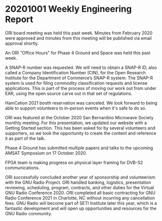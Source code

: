 # 20201001 Weekly Engineering Report

ORI board meeting was held this past week. Minutes from February 2020 were approved and minutes from this meeting will be published via email approval shortly. 

An ORI "Office Hours" for Phase 4 Ground and Space was held this past week. 

A SNAP-R number was requested. We will need to obtain a SNAP-R ID, also called a Company Identification Number (CIN), for the Open Research Institute for the Department of Commerce’s SNAP-R system. The SNAP-R system is used for filing commodity classification requests and license applications. This is part of the process of moving our work out from under EAR, using the open source carve out in that set of regulations. 

HamCation 2021 booth reservation was canceled. We look forward to being able to support volunteers to in-person events when it's safe to do so.

ORI was featured at the October 2020 San Bernardino Microwave Society monthly meeting. For this presentation, we updated our website with a Getting Started section. This has been asked for by several volunteers and supporters, so we took the opportunity to create the content and reference it as part of the talk. 

Phase 4 Ground has submitted multiple papers and talks to the upcoming AMSAT Symposium on 17 October 2020. 

FPGA team is making progress on physical layer framing for DVB-S2 communications. 

ORI successfully concluded another year of sponsorship and volunteerism with the GNU Radio Project. ORI handled banking, logistics, presentation reviewing, scheduling, program, contracts, and other duties for the Virtual GNU Radio Conference 2020. ORI completed all basic contracting for GNU Radio Conference 2021 in Charlotte, NC without incurring any cancellation fees. GNU Radio will become part of SETI Institute later this year, which is a fantastic development and will open up opportunities and resources for the GNU Radio community. 






